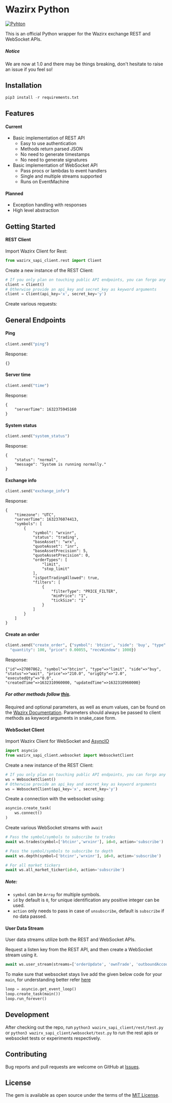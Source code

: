 # Wazirx Python

[![Pyhton](https://img.shields.io/badge/python-3-green)](https://docs.wazirx.com)

This is an official Python wrapper for the Wazirx exchange REST and WebSocket APIs.

##### Notice

We are now at 1.0 and there may be things breaking, don't hesitate to raise an issue if you feel so!

## Installation

```python
pip3 install -r requirements.txt
```

## Features

#### Current

* Basic implementation of REST API
  * Easy to use authentication
  * Methods return parsed JSON
  * No need to generate timestamps
  * No need to generate signatures
* Basic implementation of WebSocket API
  * Pass procs or lambdas to event handlers
  * Single and multiple streams supported
  * Runs on EventMachine

#### Planned

* Exception handling with responses
* High level abstraction

## Getting Started

#### REST Client

Import Wazirx Client for Rest:

```python
from wazirx_sapi_client.rest import Client
```

Create a new instance of the REST Client:

```python
# If you only plan on touching public API endpoints, you can forgo any arguments
client = Client()
# Otherwise provide an api_key and secret_key as keyword arguments
client = Client(api_key='x', secret_key='y')
```

Create various requests:

## General Endpoints

#### Ping

```python
client.send("ping")
```
Response:
```json-doc
{}
```
#### Server time

```python
client.send("time")
```
Response:
```json-doc
{
    "serverTime": 1632375945160
}
```
#### System status

```python
client.send("system_status")
```
Response:
```json-doc
{
    "status": "normal",
    "message": "System is running normally."
}
```
#### Exchange info

```python
client.send("exchange_info")
```
Response:
```json-doc
{
    "timezone": "UTC",
    "serverTime": 1632376074413,
    "symbols": [
        {
            "symbol": "wrxinr",
            "status": "trading",
            "baseAsset": "wrx",
            "quoteAsset": "inr",
            "baseAssetPrecision": 5,
            "quoteAssetPrecision": 0,
            "orderTypes": [
                "limit",
                "stop_limit"
            ],
            "isSpotTradingAllowed": true,
            "filters": [
                {
                    "filterType": "PRICE_FILTER",
                    "minPrice": "1",
                    "tickSize": "1"
                }
            ]
        }
    ]
}
```
#### Create an order
```python
client.send("create_order", {"symbol": 'btcinr', "side": 'buy', "type": 'limit',
  "quantity": 100, "price": 0.00055, "recvWindow": 1000})
```
Response:
```json-doc
{"id"=>27007862, "symbol"=>"btcinr", "type"=>"limit", "side"=>"buy",
"status"=>"wait", "price"=>"210.0", "origQty"=>"2.0", "executedQty"=>"0.0",
"createdTime"=>1632310960000, "updatedTime"=>1632310960000}
```
##### For other methods follow [this](https://github.com/WazirX/wazirx-connector-python/blob/master/wazirx_sapi_client/rest/api_mapper.json).

Required and optional parameters, as well as enum values, can be found on the [Wazirx Documentation](https://docs.wazirx.com). Parameters should always be passed to client methods as keyword arguments in snake_case form.

#### WebSocket Client

Import Wazirx Client for WebSocket and [AsyncIO](https://docs.python.org/3/library/asyncio.html)

```python
import asyncio
from wazirx_sapi_client.websocket import WebsocketClient
```

Create a new instance of the REST Client:

```python
# If you only plan on touching public API endpoints, you can forgo any arguments
ws = WebsocketClient()
# Otherwise provide an api_key and secret_key as keyword arguments
ws = WebsocketClient(api_key='x', secret_key='y')
```

Create a connection with the websocket using:

```python
asyncio.create_task(
    ws.connect()
)
```

Create various WebSocket streams with `await`

```python
# Pass the symbol/symbols to subscribe to trades
await ws.trades(symbol=['btcinr','wrxinr'], id=0, action='subscribe')

# Pass the symbol/symbols to subscribe to depth
await ws.depth(symbol=['btcinr','wrxinr'], id=0, action='subscribe')

# For all market tickers
await ws.all_market_ticker(id=0, action='subscribe')
```

##### Note:
* `symbol` can be `Array` for multiple symbols.
* `id` by default is `0`, for unique identification any positive integer can be used.
* `action` only needs to pass in case of `unsubscribe`, default is `subscribe` if no data passed.
#### User Data Stream

User data streams utilize both the REST and WebSocket APIs.

Request a listen key from the REST API, and then create a WebSocket stream using it.

```python
await ws.user_stream(streams=['orderUpdate', 'ownTrade', 'outboundAccountPosition'], id=0, action='subscribe')
```

To make sure that websocket stays live add the given below code for your `main`, for understanding better refer [here](https://github.com/WazirX/wazirx-connector-python/blob/master/wazirx_sapi_client/websocket/test.py)

```python
loop = asyncio.get_event_loop()
loop.create_task(main())
loop.run_forever()
```

## Development

After checking out the repo, run `python3 wazirx_sapi_client/rest/test.py` or `python3 wazirx_sapi_client/websocket/test.py` to run the rest apis or websocket tests or experiments respectively.

## Contributing

Bug reports and pull requests are welcome on GitHub at [Issues](https://github.com/WazirX/wazirx-connector-python/issues).

## License

The gem is available as open source under the terms of the [MIT License](http://opensource.org/licenses/MIT).